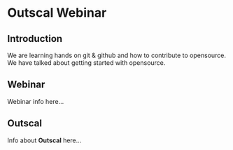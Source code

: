 # Outscal Webinar

## Introduction

We are learning hands on git & github and how to contribute to opensource. We have talked about getting started with opensource.

## Webinar

Webinar info here...

## Outscal

Info about **Outscal** here...
